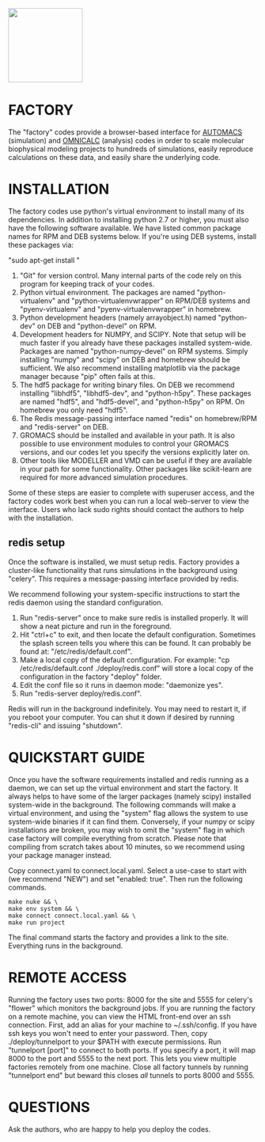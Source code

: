 <img src="https://github.com/bradleyrp/factory/raw/master/dev/simulator/static/simulator/factory.png" width="150"/>

FACTORY
=======

The "factory" codes provide a browser-based interface for [AUTOMACS](https://github.com/bradleyrp/automacs) (simulation) and [OMNICALC](https://github.com/bradleyrp/omnicalc) (analysis) codes in order to scale molecular biophysical modeling projects to hundreds of simulations, easily reproduce calculations on these data, and easily share the underlying code.

# INSTALLATION

The factory codes use python's virtual environment to install 
many of its dependencies. In addition to installing python 2.7 
or higher, you must also have the following software available. 
We have listed common package names for RPM and DEB systems 
below. If you're using DEB systems, install these packages via:

"sudo apt-get install <name>"

1. "Git" for version control. Many internal parts of the code
   rely on this program for keeping track of your codes.
2. Python virtual environment. The packages are named 
   "python-virtualenv" and "python-virtualenvwrapper" 
   on RPM/DEB systems and "pyenv-virtualenv" and 
   "pyenv-virtualenvwrapper" in homebrew.
3. Python development headers (namely arrayobject.h) 
   named "python-dev" on DEB and "python-devel" on RPM.
4. Development headers for NUMPY, and SCIPY. Note that 
   setup will be much faster if you already have these 
   packages installed system-wide. Packages are named 
   "python-numpy-devel" on RPM systems. Simply installing 
   "numpy" and "scipy" on DEB and homebrew should be 
   sufficient. We also recommend installing matplotlib via
   the package manager because "pip" often fails at this.
5. The hdf5 package for writing binary files. On DEB we 
   recommend installing "libhdf5", "libhdf5-dev", and 
   "python-h5py". These packages are named "hdf5", and 
   "hdf5-devel", and "python-h5py" on RPM. On homebrew 
   you only need "hdf5".
6. The Redis message-passing interface named "redis" on 
   homebrew/RPM and "redis-server" on DEB.
7. GROMACS should be installed and available in your path. 
   It is also possible to use environment modules to control 
   your GROMACS versions, and our codes let you specify the 
   versions explicitly later on.
8. Other tools like MODELLER and VMD can be useful if they are
   available in your path for some functionality. Other 
   packages like scikit-learn are required for more advanced 
   simulation procedures.

Some of these steps are easier to complete with superuser 
access, and the factory codes work best when you can run a 
local web-server to view the interface. Users who lack sudo 
rights should contact the authors to help with the installation.

## redis setup

Once the software is installed, we must setup redis. Factory 
provides a cluster-like functionality that runs simulations in 
the background using "celery". This requires a message-passing 
interface provided by redis. 

We recommend following your system-specific instructions to
start the redis daemon using the standard configuration. 

1. Run "redis-server" once to make sure redis is installed 
   properly. It will show a neat picture and run in the foreground.
2. Hit "ctrl+c" to exit, and then locate the default 
   configuration. Sometimes the splash screen tells you where this
   can be found. It can probably be found at:
   "/etc/redis/default.conf".
3. Make a local copy of the default configuration. For example:
   "cp /etc/redis/default.conf ./deploy/redis.conf" will store
   a local copy of the configuration in the factory "deploy" folder.
4. Edit the conf file so it runs in daemon mode: "daemonize yes".
5. Run "redis-server deploy/redis.conf".

Redis will run in the background indefinitely. You may need to 
restart it, if you reboot your computer. You can shut it down
if desired by running "redis-cli" and issuing "shutdown".

# QUICKSTART GUIDE

Once you have the software requirements installed and redis 
running as a daemon, we can set up the virtual environment and 
start the factory. It always helps to have some of the larger 
packages (namely scipy) installed system-wide in the background. 
The following commands will make a virtual environment, and 
using the "system" flag allows the system to use system-wide 
binaries if it can find them. Conversely, if your numpy or scipy 
installations are broken, you may wish to omit the "system" flag 
in which case factory will compile everything from scratch. Please
note that compiling from scratch takes about 10 minutes, so we 
recommend using your package manager instead.

Copy connect.yaml to connect.local.yaml. Select a use-case to 
start with (we recommend "NEW") and set "enabled: true". Then 
run the following commands.

```
make nuke && \
make env system && \
make connect connect.local.yaml && \
make run project
```

The final command starts the factory and provides a link
to the site. Everything runs in the background.

# REMOTE ACCESS

Running the factory uses two ports: 8000 for the site and 5555 
for celery's "flower" which monitors the background jobs.
If you are running the factory on a remote machine, you can view the 
HTML front-end over an ssh connection. First, add an alias for your 
machine to ~/.ssh/config. If you have ssh keys you won't need to 
enter your password. Then, copy ./deploy/tunnelport to your $PATH 
with execute permissions. Run "tunnelport <alias> [port]" to connect 
to both ports. If you specify a port, it will map 8000 to the port and 
5555 to the next port. This lets you view multiple factories 
remotely from one machine. Close all factory tunnels by running
"tunnelport end" but beward this closes *all* tunnels to ports
8000 and 5555.

# QUESTIONS

Ask the authors, who are happy to help you deploy the codes.

